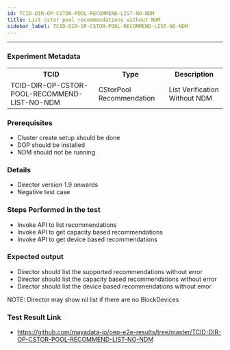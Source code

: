 ```yaml
---
id: TCID-DIR-OP-CSTOR-POOL-RECOMMEND-LIST-NO-NDM
title: List cstor pool recommendations without NDM
sidebar_label: TCID-DIR-OP-CSTOR-POOL-RECOMMEND-LIST-NO-NDM
---
```

------

### Experiment Metadata

<table>
  <tr>
    <th> TCID </th>
    <th> Type </th>
    <th> Description </th>
  </tr>
  <tr>
    <td> TCID-DIR-OP-CSTOR-POOL-RECOMMEND-LIST-NO-NDM </td>
    <td> CStorPool Recommendation </td>
    <td> List Verification Without NDM </td>
  </tr>
</table>

### Prerequisites
- Cluster create setup should be done
- DOP should be installed
- NDM should not be running

### Details
- Director version 1.9 onwards
- Negative test case

### Steps Performed in the test

- Invoke API to list recommendations
- Invoke API to get capacity based recommendations
- Invoke API to get device based recommendations

### Expected output

- Director should list the supported recommendations without error
- Director should list the capacity based recommendations without error
- Director should list the device based recommendations without error

NOTE: Director may show nil list if there are no BlockDevices

### Test Result Link

- https://github.com/mayadata-io/oep-e2e-results/tree/master/TCID-DIR-OP-CSTOR-POOL-RECOMMEND-LIST-NO-NDM